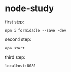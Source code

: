 # node-study

first step:

  	npm i formidable --save -dev
  
second step:

  	npm start
  
third step:

  	localhost:8080
  
